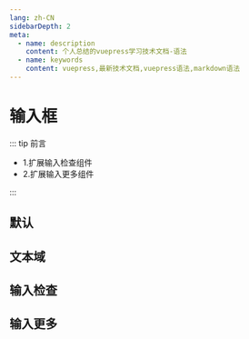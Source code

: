 ```yaml
---
lang: zh-CN
sidebarDepth: 2
meta:
  - name: description
    content: 个人总结的vuepress学习技术文档-语法
  - name: keywords
    content: vuepress,最新技术文档,vuepress语法,markdown语法
---
```


# 输入框

::: tip 前言

- 1.扩展输入检查组件
- 2.扩展输入更多组件

:::

## 默认

<preview path="./input-default.vue"></preview>

## 文本域

<preview path="./input-textarea.vue"></preview>

## 输入检查

<preview path="./input-button.vue"></preview>

## 输入更多

<preview path="./input-more.vue"></preview>
